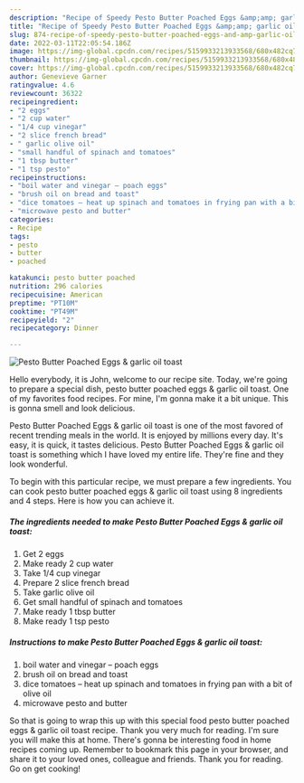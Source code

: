 ```yaml
---
description: "Recipe of Speedy Pesto Butter Poached Eggs &amp;amp; garlic oil toast"
title: "Recipe of Speedy Pesto Butter Poached Eggs &amp;amp; garlic oil toast"
slug: 874-recipe-of-speedy-pesto-butter-poached-eggs-and-amp-garlic-oil-toast
date: 2022-03-11T22:05:54.186Z
image: https://img-global.cpcdn.com/recipes/5159933213933568/680x482cq70/pesto-butter-poached-eggs-garlic-oil-toast-recipe-main-photo.jpg
thumbnail: https://img-global.cpcdn.com/recipes/5159933213933568/680x482cq70/pesto-butter-poached-eggs-garlic-oil-toast-recipe-main-photo.jpg
cover: https://img-global.cpcdn.com/recipes/5159933213933568/680x482cq70/pesto-butter-poached-eggs-garlic-oil-toast-recipe-main-photo.jpg
author: Genevieve Garner
ratingvalue: 4.6
reviewcount: 36322
recipeingredient:
- "2 eggs"
- "2 cup water"
- "1/4 cup vinegar"
- "2 slice french bread"
- " garlic olive oil"
- "small handful of spinach and tomatoes"
- "1 tbsp butter"
- "1 tsp pesto"
recipeinstructions:
- "boil water and vinegar – poach eggs"
- "brush oil on bread and toast"
- "dice tomatoes – heat up spinach and tomatoes in frying pan with a bit of olive oil"
- "microwave pesto and butter"
categories:
- Recipe
tags:
- pesto
- butter
- poached

katakunci: pesto butter poached 
nutrition: 296 calories
recipecuisine: American
preptime: "PT10M"
cooktime: "PT49M"
recipeyield: "2"
recipecategory: Dinner

---
```



![Pesto Butter Poached Eggs &amp; garlic oil toast](https://img-global.cpcdn.com/recipes/5159933213933568/680x482cq70/pesto-butter-poached-eggs-garlic-oil-toast-recipe-main-photo.jpg)

Hello everybody, it is John, welcome to our recipe site. Today, we're going to prepare a special dish, pesto butter poached eggs &amp; garlic oil toast. One of my favorites food recipes. For mine, I'm gonna make it a bit unique. This is gonna smell and look delicious.



Pesto Butter Poached Eggs &amp; garlic oil toast is one of the most favored of recent trending meals in the world. It is enjoyed by millions every day. It's easy, it is quick, it tastes delicious. Pesto Butter Poached Eggs &amp; garlic oil toast is something which I have loved my entire life. They're fine and they look wonderful.


To begin with this particular recipe, we must prepare a few ingredients. You can cook pesto butter poached eggs &amp; garlic oil toast using 8 ingredients and 4 steps. Here is how you can achieve it.

<!--inarticleads1-->

##### The ingredients needed to make Pesto Butter Poached Eggs &amp; garlic oil toast:

1. Get 2 eggs
1. Make ready 2 cup water
1. Take 1/4 cup vinegar
1. Prepare 2 slice french bread
1. Take  garlic olive oil
1. Get small handful of spinach and tomatoes
1. Make ready 1 tbsp butter
1. Make ready 1 tsp pesto




<!--inarticleads2-->

##### Instructions to make Pesto Butter Poached Eggs &amp; garlic oil toast:

1. boil water and vinegar – poach eggs
1. brush oil on bread and toast
1. dice tomatoes – heat up spinach and tomatoes in frying pan with a bit of olive oil
1. microwave pesto and butter




So that is going to wrap this up with this special food pesto butter poached eggs &amp; garlic oil toast recipe. Thank you very much for reading. I'm sure you will make this at home. There's gonna be interesting food in home recipes coming up. Remember to bookmark this page in your browser, and share it to your loved ones, colleague and friends. Thank you for reading. Go on get cooking!
